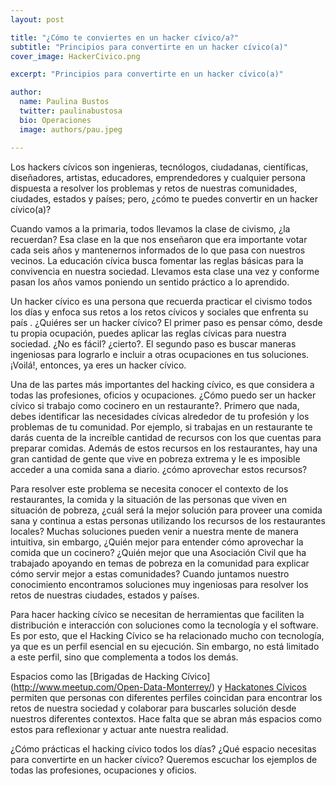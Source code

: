 ```yaml
---
layout: post

title: "¿Cómo te conviertes en un hacker cívico/a?"
subtitle: "Principios para convertirte en un hacker cívico(a)"
cover_image: HackerCivico.png

excerpt: "Principios para convertirte en un hacker cívico(a)"

author:
  name: Paulina Bustos
  twitter: paulinabustosa
  bio: Operaciones
  image: authors/pau.jpeg

---
```


Los hackers cívicos son ingenieras, tecnólogos, ciudadanas, científicas, diseñadores, artistas, educadores, emprendedores y cualquier persona dispuesta a resolver los problemas y retos de nuestras comunidades, ciudades, estados y países; pero, ¿cómo te puedes convertir en un hacker cívico(a)? 

Cuando vamos a la primaria, todos llevamos la clase de civismo, ¿la recuerdan? Esa clase en la que nos enseñaron que era importante votar cada seis años y mantenernos informados de lo que pasa con nuestros vecinos. La educación cívica busca fomentar las reglas básicas para la convivencia en nuestra sociedad. Llevamos esta clase una vez y conforme pasan los años vamos poniendo un sentido práctico a lo aprendido. 

Un hacker cívico es una persona que recuerda practicar el civismo todos los días y enfoca sus retos a los retos cívicos y sociales que enfrenta su país . ¿Quiéres ser un hacker cívico? El primer paso es pensar cómo, desde tu propia ocupación, puedes aplicar las reglas cívicas para nuestra sociedad. ¿No es fácil? ¿cierto?. El segundo paso es buscar maneras ingeniosas para lograrlo e incluir a otras ocupaciones en tus soluciones. ¡Voilá!, entonces, ya eres un hacker cívico.

Una de las partes más importantes del hacking cívico, es que considera a todas las profesiones, oficios y ocupaciones. ¿Cómo puedo ser un hacker cívico si trabajo como cocinero en un restaurante?. Primero que nada, debes identificar las necesidades cívicas alrededor de tu profesión y los problemas de tu comunidad. Por ejemplo, si trabajas en un restaurante te darás cuenta de la increíble cantidad de recursos con los que cuentas para preparar comidas. Además de estos recursos en los restaurantes, hay una gran cantidad de gente que vive en pobreza extrema y le es imposible acceder a una comida sana a diario. ¿cómo aprovechar estos recursos?

Para resolver este problema se necesita conocer el contexto de los restaurantes, la comida y la situación de las personas que viven en situación de pobreza, ¿cuál será la mejor solución para proveer una comida sana y continua a estas personas utilizando los recursos de los restaurantes locales? Muchas soluciones pueden venir a nuestra mente de manera intuitiva, sin embargo, ¿Quién mejor para entender cómo aprovechar la comida que un cocinero? ¿Quién mejor que una Asociación Civil que ha trabajado apoyando en temas de pobreza en la comunidad para explicar cómo servir mejor a estas comunidades? Cuando juntamos nuestro conocimiento encontramos soluciones muy ingeniosas para resolver los retos de nuestras ciudades, estados y países. 

Para hacer hacking cívico se necesitan de herramientas que faciliten la distribución e interacción con soluciones como la tecnología y el software. Es por esto, que el Hacking Cívico se ha relacionado mucho con tecnología, ya que es un perfil esencial en su ejecución. Sin embargo, no está limitado a este perfil, sino que complementa a todos los demás. 

Espacios como las [Brigadas de Hacking Cívico] (http://www.meetup.com/Open-Data-Monterrey/) y [Hackatones Cívicos](http://www.opendatahgo.org) permiten que personas con diferentes perfiles coincidan para encontrar los retos de nuestra sociedad y colaborar para buscarles solución desde nuestros diferentes contextos. Hace falta que se abran más espacios como estos para reflexionar y actuar ante nuestra realidad. 

¿Cómo prácticas el hacking cívico todos los días? ¿Qué espacio necesitas para convertirte en un hacker cívico?  Queremos escuchar los ejemplos de todas las profesiones, ocupaciones y oficios. 
